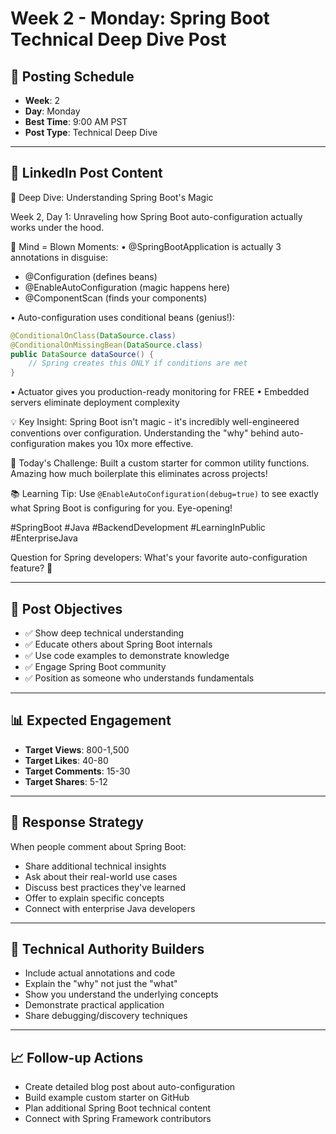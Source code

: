 # Week 2 - Monday: Spring Boot Technical Deep Dive Post

## 📅 **Posting Schedule**

- **Week**: 2
- **Day**: Monday
- **Best Time**: 9:00 AM PST
- **Post Type**: Technical Deep Dive

---

## 📱 **LinkedIn Post Content**

🧠 Deep Dive: Understanding Spring Boot's Magic

Week 2, Day 1: Unraveling how Spring Boot auto-configuration actually works under the hood.

🎯 Mind = Blown Moments:
• @SpringBootApplication is actually 3 annotations in disguise:

- @Configuration (defines beans)
- @EnableAutoConfiguration (magic happens here)
- @ComponentScan (finds your components)

• Auto-configuration uses conditional beans (genius!):

```java
@ConditionalOnClass(DataSource.class)
@ConditionalOnMissingBean(DataSource.class)
public DataSource dataSource() {
    // Spring creates this ONLY if conditions are met
}
```

• Actuator gives you production-ready monitoring for FREE
• Embedded servers eliminate deployment complexity

💡 Key Insight:
Spring Boot isn't magic - it's incredibly well-engineered conventions over configuration. Understanding the "why" behind auto-configuration makes you 10x more effective.

🔧 Today's Challenge:
Built a custom starter for common utility functions. Amazing how much boilerplate this eliminates across projects!

📚 Learning Tip:
Use `@EnableAutoConfiguration(debug=true)` to see exactly what Spring Boot is configuring for you. Eye-opening!

#SpringBoot #Java #BackendDevelopment #LearningInPublic #EnterpriseJava

Question for Spring developers: What's your favorite auto-configuration feature? 🤔

---

## 🎯 **Post Objectives**

- ✅ Show deep technical understanding
- ✅ Educate others about Spring Boot internals
- ✅ Use code examples to demonstrate knowledge
- ✅ Engage Spring Boot community
- ✅ Position as someone who understands fundamentals

---

## 📊 **Expected Engagement**

- **Target Views**: 800-1,500
- **Target Likes**: 40-80
- **Target Comments**: 15-30
- **Target Shares**: 5-12

---

## 💬 **Response Strategy**

When people comment about Spring Boot:

- Share additional technical insights
- Ask about their real-world use cases
- Discuss best practices they've learned
- Offer to explain specific concepts
- Connect with enterprise Java developers

---

## 🎯 **Technical Authority Builders**

- Include actual annotations and code
- Explain the "why" not just the "what"
- Show you understand the underlying concepts
- Demonstrate practical application
- Share debugging/discovery techniques

---

## 📈 **Follow-up Actions**

- Create detailed blog post about auto-configuration
- Build example custom starter on GitHub
- Plan additional Spring Boot technical content
- Connect with Spring Framework contributors
